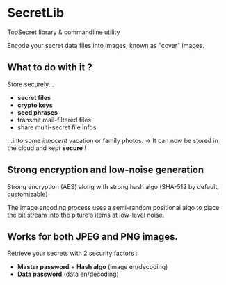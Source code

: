 # SecretLib
TopSecret library &amp; commandline utility

Encode your secret data files into images, known as "cover" images.

## What to do with it ?
Store securely...
- **secret files**
- **crypto keys**
- **seed phrases**
- transmit mail-filtered files
- share multi-secret file infos

...into some *innocent* vacation or family photos.
-> It can now be stored in the cloud and kept **secure** !

## Strong encryption and low-noise generation
Strong encryption (AES) along with strong hash algo (SHA-512 by default, customizable)

The image encoding process uses a semi-random positional algo to place the bit stream into the piture's items at low-level noise.

## Works for both JPEG and PNG images.
Retrieve your secrets with 2 security factors :
- **Master password** + **Hash algo** (image en/decoding)
- **Data password** (data en/decoding)
